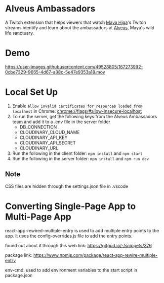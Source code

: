 # Alveus Ambassadors

A Twitch extension that helps viewers that watch [Maya Higa](https://www.twitch.tv/maya)'s Twitch streams identify and learn about the ambassadors at [Alveus](https://www.alveussanctuary.org/), Maya's wild life sanctuary.

# Demo

https://user-images.githubusercontent.com/49528805/167273992-0cbe7329-9665-4d67-a38c-5e47e9353a18.mov

# Local Set Up

1. Enable `allow invalid certificates for resources loaded from localhost` in Chrome: [chrome://flags/#allow-insecure-localhost](chrome://flags/#allow-insecure-localhost)
2. To run the server, get the following keys from the Alveus Ambassadors team and add it to a .env file in the server folder
     - DB_CONNECTION
     - CLOUDINARY_CLOUD_NAME
     - CLOUDINARY_API_KEY
     - CLOUDINARY_API_SECRET
     - CLOUDINARY_URL
3. Run the following in the client folder: `npm install` and `npm start`
4. Run the following in the server folder: `npm install` and `npm run dev`

## Note

CSS files are hidden through the settings.json file in .vscode

# Converting Single-Page App to Multi-Page App

react-app-rewired-multiple-entry is used to add multiple entry points to the app. it uses the config-overrides.js file to add the entry points.

found out about it through this web link: https://gitgud.io/-/snippets/376

package link: https://www.npmjs.com/package/react-app-rewire-multiple-entry

env-cmd: used to add environment variables to the start script in package.json
